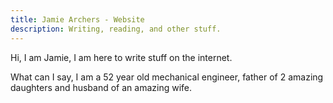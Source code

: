 ```yaml
---
title: Jamie Archers - Website
description: Writing, reading, and other stuff. 
---
```


Hi, I am Jamie, I am here to write stuff on the internet. 

What can I say, I am a 52 year old mechanical engineer, father of 2 amazing daughters and husband of an amazing wife. 




